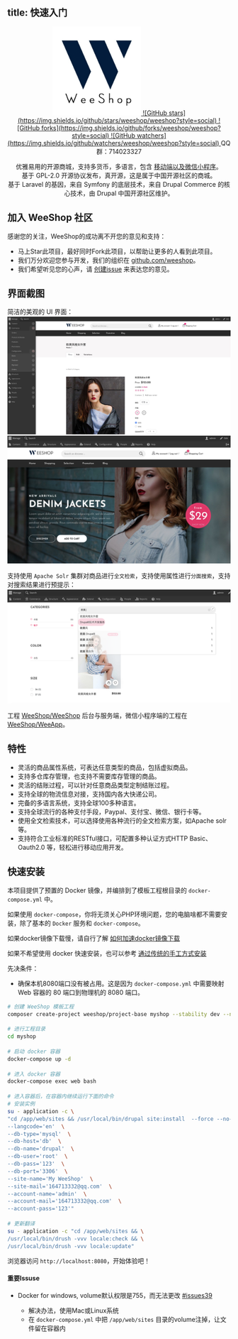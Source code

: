 title: 快速入门
---


<p align="center">
  <a href="https://github.com/weeshop/weeshop" target="_blank">
    <img width="200" src="images/WeeShop.png" alt="WeeShop">
      ![GitHub stars](https://img.shields.io/github/stars/weeshop/weeshop?style=social) ![GitHub forks](https://img.shields.io/github/forks/weeshop/weeshop?style=social) ![GitHub watchers](https://img.shields.io/github/watchers/weeshop/weeshop?style=social)
  </a>
  QQ群：714023327
</p>
  
<p align="center">
优雅易用的开源商城，支持多货币，多语言，包含 <a href="https://github.com/weeshop/WeeApp" target="_blank">移动端以及微信小程序</a>。<br>
基于 GPL-2.0 开源协议发布，真开源，这是属于中国开源社区的商城。<br>
基于 Laravel 的基因，来自 Symfony 的底层技术，来自 Drupal Commerce 的核心技术，由 Drupal 中国开源社区维护。
</p>

<h2>加入 WeeShop 社区</h2>

感谢您的关注，WeeShop的成功离不开您的意见和支持：
- 马上Star此项目，最好同时Fork此项目，以帮助让更多的人看到此项目。
- 我们万分欢迎您参与开发，我们的组织在 [github.com/weeshop](https://github.com/weeshop)。 
- 我们希望听见您的心声，请 [创建issue](https://github.com/weeshop/WeeShop/issues/new) 来表达您的意见。

<h2>界面截图</h2>

简洁的美观的 UI 界面：
<img src="images/screenshot.jpg">
<img src="images/screenshot3.jpg">

支持使用 `Apache Solr` 集群对商品进行`全文检索`，支持使用属性进行`分面搜索`，支持对搜索结果进行预提示：
<img src="images/screenshot2.png">


工程 [WeeShop/WeeShop](https://github.com/weeshop/weeshop) 后台与服务端，微信小程序端的工程在 [WeeShop/WeeApp](https://github.com/weeshop/WeeApp)。


## 特性
- 灵活的商品属性系统，可表达任意类型的商品，包括虚拟商品。
- 支持多仓库存管理，也支持不需要库存管理的商品。
- 灵活的结账过程，可以针对任意商品类型定制结账过程。
- 支持全球的物流信息对接，支持国内各大快递公司。
- 完备的多语言系统，支持全球100多种语言。
- 支持全球流行的各种支付手段，Paypal、支付宝、微信、银行卡等。
- 使用全文检索技术，可以选择使用各种流行的全文检索方案，如Apache solr等。
- 支持符合工业标准的RESTful接口，可配置多种认证方式HTTP Basic、Oauth2.0 等，轻松进行移动应用开发。

## 快速安装


本项目提供了预置的 Docker 镜像，并编排到了模板工程根目录的 `docker-compose.yml` 中。

如果使用 `docker-compose`，你将无须关心PHP环境问题，您的电脑啥都不需要安装，除了基本的 `Docker` 服务和 `docker-compose`。

如果docker镜像下载慢，请自行了解 [如何加速docker镜像下载](https://www.baidu.com/s?wd=docker%E5%8A%A0%E9%80%9F)

如果不希望使用 docker 快速安装，也可以参考 [通过传统的手工方式安装](docs/install.md)

先决条件：
- 确保本机8080端口没有被占用。这是因为 `docker-compose.yml` 中需要映射 Web 容器的 80 端口到物理机的 8080 端口。

```bash
# 创建 WeeShop 模板工程
composer create-project weeshop/project-base myshop --stability dev --no-interaction

# 进行工程目录
cd myshop

# 启动 docker 容器
docker-compose up -d

# 进入 docker 容器
docker-compose exec web bash

# 进入容器后，在容器内继续运行下面的命令
# 安装实例
su - application -c \
"cd /app/web/sites && /usr/local/bin/drupal site:install  --force --no-interaction weeshop  \
--langcode='en'  \
--db-type='mysql'  \
--db-host='db'  \
--db-name='drupal'  \
--db-user='root'  \
--db-pass='123'  \
--db-port='3306'  \
--site-name='My WeeShop'  \
--site-mail='164713332@qq.com'  \
--account-name='admin'  \
--account-mail='164713332@qq.com'  \
--account-pass='123'"

# 更新翻译
su - application -c "cd /app/web/sites && \
/usr/local/bin/drush -vvv locale:check && \
/usr/local/bin/drush -vvv locale:update"
```

浏览器访问 `http://localhost:8080`，开始体验吧！


#### 重要Issuse 
- Docker for windows, volume默认权限是755，而无法更改 [#issues39](https://github.com/docker/for-win/issues/39)
  
  - 解决办法，使用Mac或Linux系统
  - 在 `docker-compose.yml` 中把 `/app/web/sites` 目录的volume注掉，让文件留在容器内
